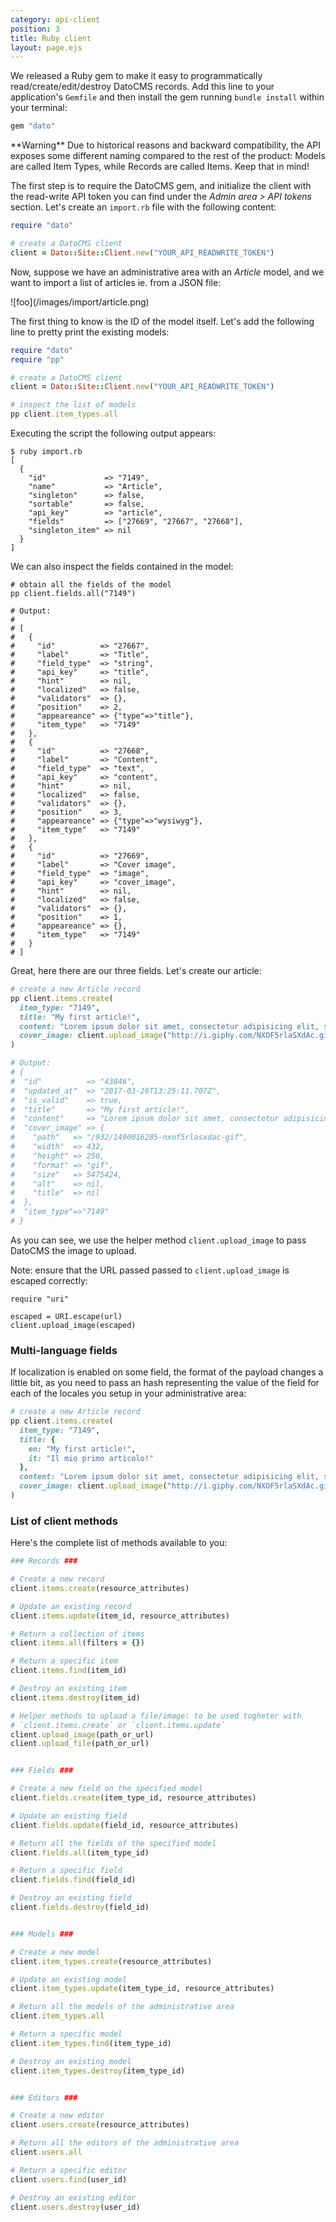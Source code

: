```yaml
---
category: api-client
position: 3
title: Ruby client
layout: page.ejs
---
```


We released a Ruby gem to make it easy to programmatically read/create/edit/destroy DatoCMS records. Add this line to your application's `Gemfile` and then install the gem running `bundle install` within your terminal:

```ruby
gem "dato"
```

<div class="note">
**Warning** Due to historical reasons and backward compatibility, the API exposes some different naming compared to the rest of the product: Models are called Item Types, while Records are called Items. Keep that in mind!
</div>

The first step is to require the DatoCMS gem, and initialize the client with the read-write API token you can find under the *Admin area > API tokens* section. Let's create an `import.rb` file with the following content:

```ruby
require "dato"

# create a DatoCMS client
client = Dato::Site::Client.new("YOUR_API_READWRITE_TOKEN")
```

Now, suppose we have an administrative area with an *Article* model, and we want to import a list of articles ie. from a JSON file:

<div class="small">
![foo](/images/import/article.png)
</div>

The first thing to know is the ID of the model itself. Let's add the following line to pretty print the existing models:

```ruby
require "dato"
require "pp"

# create a DatoCMS client
client = Dato::Site::Client.new("YOUR_API_READWRITE_TOKEN")

# inspect the list of models
pp client.item_types.all
```

Executing the script the following output appears:

```
$ ruby import.rb
[
  {
    "id"             => "7149",
    "name"           => "Article",
    "singleton"      => false,
    "sortable"       => false,
    "api_key"        => "article",
    "fields"         => ["27669", "27667", "27668"],
    "singleton_item" => nil
  }
]
```

We can also inspect the fields contained in the model:

```
# obtain all the fields of the model
pp client.fields.all("7149")

# Output:
#
# [
#   {
#     "id"          => "27667",
#     "label"       => "Title",
#     "field_type"  => "string",
#     "api_key"     => "title",
#     "hint"        => nil,
#     "localized"   => false,
#     "validators"  => {},
#     "position"    => 2,
#     "appeareance" => {"type"=>"title"},
#     "item_type"   => "7149"
#   },
#   {
#     "id"          => "27668",
#     "label"       => "Content",
#     "field_type"  => "text",
#     "api_key"     => "content",
#     "hint"        => nil,
#     "localized"   => false,
#     "validators"  => {},
#     "position"    => 3,
#     "appeareance" => {"type"=>"wysiwyg"},
#     "item_type"   => "7149"
#   },
#   {
#     "id"          => "27669",
#     "label"       => "Cover image",
#     "field_type"  => "image",
#     "api_key"     => "cover_image",
#     "hint"        => nil,
#     "localized"   => false,
#     "validators"  => {},
#     "position"    => 1,
#     "appeareance" => {},
#     "item_type"   => "7149"
#   }
# ]
```

Great, here there are our three fields. Let's create our article:

```ruby
# create a new Article record
pp client.items.create(
  item_type: "7149",
  title: "My first article!",
  content: "Lorem ipsum dolor sit amet, consectetur adipisicing elit, sed eiusmod.",
  cover_image: client.upload_image("http://i.giphy.com/NXOF5rlaSXdAc.gif")
)

# Output:
# {
#  "id"          => "43846",
#  "updated_at"  => "2017-03-20T13:25:11.707Z",
#  "is_valid"    => true,
#  "title"       => "My first article!",
#  "content"     => "Lorem ipsum dolor sit amet, consectetur adipisicing elit, sed eiusmod.",
#  "cover_image" => {
#    "path"   => "/932/1490016285-nxof5rlasxdac-gif",
#    "width"  => 432,
#    "height" => 250,
#    "format" => "gif",
#    "size"   => 5475424,
#    "alt"    => nil,
#    "title"  => nil
#  },
#  "item_type"=>"7149"
# }
```

As you can see, we use the helper method `client.upload_image` to pass DatoCMS the image to upload.

Note: ensure that the URL passed passed to `client.upload_image` is escaped correctly:

```
require "uri"

escaped = URI.escape(url)
client.upload_image(escaped)
```

### Multi-language fields

If localization is enabled on some field, the format of the payload changes a little bit, as you need to pass an hash representing the value of the field for each of the locales you setup in your administrative area:

```ruby
# create a new Article record
pp client.items.create(
  item_type: "7149",
  title: {
    en: "My first article!",
    it: "Il mio primo articolo!"
  },
  content: "Lorem ipsum dolor sit amet, consectetur adipisicing elit, sed eiusmod.",
  cover_image: client.upload_image("http://i.giphy.com/NXOF5rlaSXdAc.gif")
)
```

### List of client methods

Here's the complete list of methods available to you:

```ruby
### Records ###

# Create a new record
client.items.create(resource_attributes)

# Update an existing record
client.items.update(item_id, resource_attributes)

# Return a collection of items
client.items.all(filters = {})

# Return a specific item
client.items.find(item_id)

# Destroy an existing item
client.items.destroy(item_id)

# Helper methods to upload a file/image: to be used togheter with 
# `client.items.create` or `client.items.update`
client.upload_image(path_or_url)
client.upload_file(path_or_url)


### Fields ###

# Create a new field on the specified model
client.fields.create(item_type_id, resource_attributes)

# Update an existing field
client.fields.update(field_id, resource_attributes)

# Return all the fields of the specified model
client.fields.all(item_type_id)

# Return a specific field
client.fields.find(field_id)

# Destroy an existing field
client.fields.destroy(field_id)


### Models ###

# Create a new model
client.item_types.create(resource_attributes)

# Update an existing model
client.item_types.update(item_type_id, resource_attributes)

# Return all the models of the administrative area
client.item_types.all

# Return a specific model
client.item_types.find(item_type_id)

# Destroy an existing model
client.item_types.destroy(item_type_id)


### Editors ###

# Create a new editor
client.users.create(resource_attributes)

# Return all the editors of the administrative area
client.users.all

# Return a specific editor
client.users.find(user_id)

# Destroy an existing editor
client.users.destroy(user_id)
```

